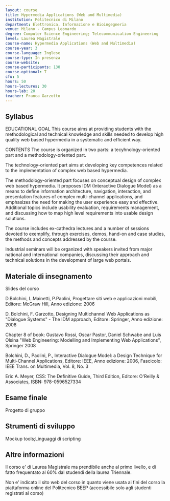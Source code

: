 ```yaml
---
layout: course
title: Hypermedia Applications (Web and Multimedia)
institution: Politecnico di Milano
department: Elettronica, Informazione e Bioingegneria
venue: Milano - Campus Leonardo
degree: Computer Science Engineering; Telecommunication Engineering
level: Laurea Magistrale
course-name: Hypermedia Applications (Web and Multimedia)
course-year: 3
course-language: Inglese
course-type: In presenza
course-website: 
course-participants: 130
course-optional: T
cfu: 5
hours: 50
hours-lectures: 30
hours-lab: 20
teacher: Franca Garzotto
---
```



 ## Syllabus 
EDUCATIONAL GOAL
This course aims at providing students with the methodological and technical knowledge and skills needed to develop high quality web based hypermedia in a systematic and efficient way.


CONTENTS
The course is organized in two parts:  a tecyhnology-oriented part and a methodology-oriented part.

The technology-oriented part aims at developing key competences related to the implementation of complex web based hypermedia. 

The methodology-oriented part focuses on conceptual design of complex web based hypermedia. It proposes IDM (Interactive Dialogue Model) as a means to define information architecture, navigation, interaction, and presentation features of complex multi-channel applications, and emphasizes  the need for making the user experience easy and effective. Additional topics include usability evaluation, requirements management, and discussing how to map high level requirements into usable design solutions.

The course includes ex-cathedra lectures and a number of sessions devoted to exemplify, through exercises, demos, hand-on and case studies, the methods and concepts addressed by the course.

Industrial seminars will be organized with speakers invited from major national and international companies, discussing their approach and technical solutions in the development of large web portals.

 ## Materiale di insegnamento 
Slides del corso

D.Bolchini, L.Mainetti, P.Paolini, Progettare siti web e applicazioni mobili, Editore: McGraw Hill, Anno edizione: 2006


D. Bolchini, F. Garzotto, Designing Multichannel Web Applications as "Dialogue Systems" - The IDM approach, Editore: Springer, Anno edizione: 2008

Chapter 8 of book: Gustavo Rossi, Oscar Pastor, Daniel Schwabe and Luis Olsina "Web Engineering: Modelling and Implementing Web Applications", Springer 2008

Bolchini, D., Paolini, P., Interactive Dialogue Model: a Design Technique for Multi-Channel Applications, Editore: IEEE, Anno edizione: 2006, Fascicolo: IEEE Trans. on Multimedia, Vol. 8, No. 3

Eric A. Meyer, CSS: The Definitive Guide, Third Edition, Editore: O'Reilly & Associates, ISBN: 978-0596527334



 ## Esame finale 
Progetto di gruppo

 ## Strumenti di sviluppo 
Mockup tools;Linguaggi di scripting

 ## Altre informazioni 
Il corso e' di Laurea Magistrale ma prendibile anche al primo livello, e di fatto frequentato al 60% dal studendi della laurea Triennale.

Non e' indicato il sito web del corso in quanto viene usata ai fini del corso la piattaforma online del Politecnico BEEP (accessibile solo agli studenti registrati al corso)
